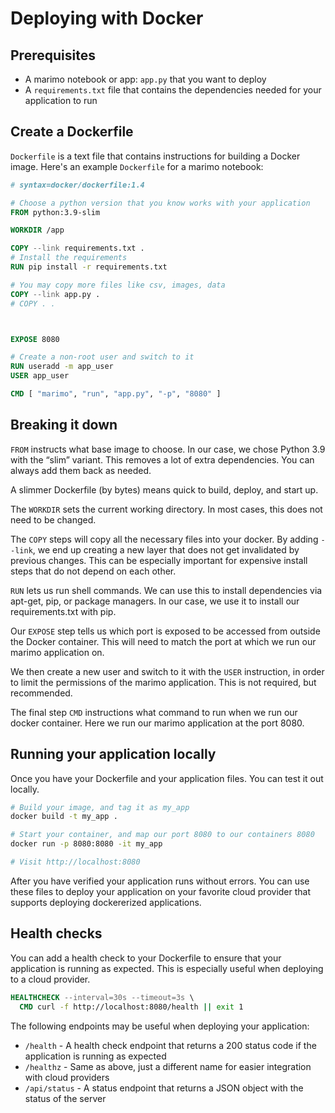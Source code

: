 # Deploying with Docker

## Prerequisites

- A marimo notebook or app: `app.py` that you want to deploy
- A `requirements.txt` file that contains the dependencies needed for your application to run

## Create a Dockerfile

`Dockerfile` is a text file that contains instructions for building a Docker image. Here's an example `Dockerfile` for a marimo notebook:

```Dockerfile
# syntax=docker/dockerfile:1.4

# Choose a python version that you know works with your application
FROM python:3.9-slim

WORKDIR /app

COPY --link requirements.txt .
# Install the requirements
RUN pip install -r requirements.txt

# You may copy more files like csv, images, data
COPY --link app.py .
# COPY . .



EXPOSE 8080

# Create a non-root user and switch to it
RUN useradd -m app_user
USER app_user

CMD [ "marimo", "run", "app.py", "-p", "8080" ]
```

## Breaking it down

`FROM` instructs what base image to choose. In our case, we chose Python 3.9 with the “slim” variant. This removes a lot of extra dependencies. You can always add them back as needed.

A slimmer Dockerfile (by bytes) means quick to build, deploy, and start up.

The `WORKDIR` sets the current working directory. In most cases, this does not need to be changed.

The `COPY` steps will copy all the necessary files into your docker. By adding `--link`, we end up creating a new layer that does not get invalidated by previous changes. This can be especially important for expensive install steps that do not depend on each other.

`RUN` lets us run shell commands. We can use this to install dependencies via apt-get, pip, or package managers. In our case, we use it to install our requirements.txt with pip.

Our `EXPOSE` step tells us which port is exposed to be accessed from outside the Docker container. This will need to match the port at which we run our marimo application on.

We then create a new user and switch to it with the `USER` instruction, in order to limit the permissions of the marimo application. This is not required, but recommended.

The final step `CMD` instructions what command to run when we run our docker container. Here we run our marimo application at the port 8080.

## Running your application locally

Once you have your Dockerfile and your application files. You can test it out locally.

```bash
# Build your image, and tag it as my_app
docker build -t my_app .

# Start your container, and map our port 8080 to our containers 8080
docker run -p 8080:8080 -it my_app

# Visit http://localhost:8080
```

After you have verified your application runs without errors. You can use these files to deploy your application on your favorite cloud provider that supports deploying dockererized applications.

## Health checks

You can add a health check to your Dockerfile to ensure that your application is running as expected. This is especially useful when deploying to a cloud provider.

```Dockerfile
HEALTHCHECK --interval=30s --timeout=3s \
  CMD curl -f http://localhost:8080/health || exit 1
```

The following endpoints may be useful when deploying your application:

- `/health` - A health check endpoint that returns a 200 status code if the application is running as expected
- `/healthz` - Same as above, just a different name for easier integration with cloud providers
- `/api/status` - A status endpoint that returns a JSON object with the status of the server
